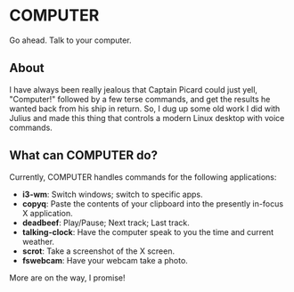 # COMPUTER

Go ahead. Talk to your computer.

## About

I have always been really jealous that Captain Picard could just yell, "Computer!" followed by a few terse commands, and get the results he wanted back from his ship in return. So, I dug up some old work I did with Julius and made this thing that controls a modern Linux desktop with voice commands.

## What can COMPUTER do?

Currently, COMPUTER handles commands for the following applications:

* **i3-wm**: Switch windows; switch to specific apps.
* **copyq**: Paste the contents of your clipboard into the presently in-focus X application.
* **deadbeef**: Play/Pause; Next track; Last track.
* **talking-clock**: Have the computer speak to you the time and current weather.
* **scrot**: Take a screenshot of the X screen.
* **fswebcam**: Have your webcam take a photo.

More are on the way, I promise!
